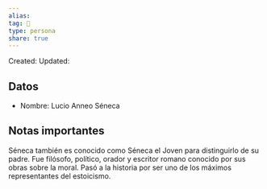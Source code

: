 ```yaml
---
alias: 
tag: 👤
type: persona
share: true
---
```

Created: 
Updated: 

## Datos
- Nombre: Lucio Anneo Séneca

## Notas importantes
Séneca también es conocido como Séneca el Joven para distinguirlo de su padre. Fue filósofo, político, orador y escritor romano conocido por sus obras sobre la moral.
Pasó a la historia por ser uno de los máximos representantes del estoicismo.